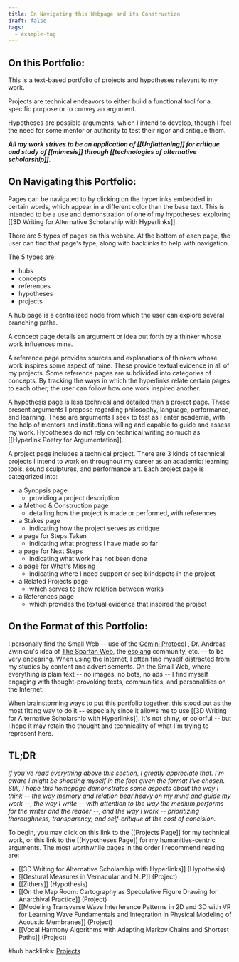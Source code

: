 ```yaml
---
title: On Navigating this Webpage and its Construction
draft: false
tags:
  - example-tag
---
```


## On this Portfolio:

This is a text-based portfolio of projects and hypotheses relevant to my work. 

Projects are technical endeavors to either build a functional tool for a specific purpose or to convey an argument. 

Hypotheses are possible arguments, which I intend to develop, though I feel the need for some mentor or authority to test their rigor and critique them.


***All my work strives to be an application of [[Unflattening]] for critique and study of [[mimesis]] through [[technologies of alternative scholarship]].***


## On Navigating this Portfolio:

Pages can be navigated to by clicking on the hyperlinks embedded in certain words, which appear in a different color than the base text. This is intended to be a use and demonstration of one of my hypotheses: exploring [[3D Writing for Alternative Scholarship with Hyperlinks]].

There are 5 types of pages on this website. At the bottom of each page, the user can find that page's type, along with backlinks to help with navigation.

The 5 types are:
- hubs
- concepts
- references
- hypotheses
- projects

A hub page is a centralized node from which the user can explore several branching paths.

A concept page details an argument or idea put forth by a thinker whose work influences mine.

A reference page provides sources and explanations of thinkers whose work inspires some aspect of mine. These provide textual evidence in all of my projects. Some reference pages are subdivided into categories of concepts. By tracking the ways in which the hyperlinks relate certain pages to each other, the user can follow how one work inspired another.

A hypothesis page is less technical and detailed than a project page. These present arguments I propose regarding philosophy, language, performance, and learning. These are arguments I seek to test as I enter academia, with the help of mentors and institutions willing and capable to guide and assess my work. Hypotheses do not rely on technical writing so much as [[Hyperlink Poetry for Argumentation]].

A project page includes a technical project. There are 3 kinds of technical projects I intend to work on throughout my career as an academic: learning tools, sound sculptures, and performance art. Each project page is categorized into:
- a Synopsis page 
	- providing a project description
- a Method & Construction page 
	- detailing how the project is made or performed, with references
- a Stakes page 
	- indicating how the project serves as critique
- a page for Steps Taken 
	- indicating what progress I have made so far
- a page for Next Steps
	- indicating what work has not been done
- a page for What's Missing
	- indicating where I need support or see blindspots in the project
- a Related Projects page
	- which serves to show relation between works
- a References page
	- which provides the textual evidence that inspired the project




## On the Format of this Portfolio:

I personally find the Small Web -- use of the [Gemini Protocol](https://yesterweb.org/community/gemini/) , Dr. Andreas Zwinkau's idea of [The Spartan Web](https://beza1e1.tuxen.de/spartan_web.html), the [esolang](https://catseye.tc) community, etc. -- to be very endearing. When using the Internet, I often find myself distracted from my studies by content and advertisements. On the Small Web, where everything is plain text -- no images, no bots, no ads -- I find myself engaging with thought-provoking texts, communities, and personalities on the Internet. 

When brainstorming ways to put this portfolio together, this stood out as the most fitting way to do it -- especially since it allows me to use [[3D Writing for Alternative Scholarship with Hyperlinks]]. It's not shiny, or colorful -- but I hope it may retain the thought and technicality of what I'm trying to represent here.


## TL;DR

*If you've read everything above this section, I greatly appreciate that. I'm aware I might be shooting myself in the foot given the format I've chosen. Still, I hope this homepage demonstrates some aspects about the way I think -- the way memory and relation bear heavy on my mind and guide my work --, the way I write -- with attention to the way the medium performs for the writer and the reader --, and the way I work -- prioritizing thoroughness, transparency, and self-critique at the cost of concision.*

To begin, you may click on this link to the [[Projects Page]] for my technical work, or this link to the [[Hypotheses Page]] for my humanities-centric arguments. The most worthwhile pages in the order I recommend reading are: 
- [[3D Writing for Alternative Scholarship with Hyperlinks]] (Hypothesis)
- [[Gestural Measures in Vernacular and NLP]] (Project)
- [[Zithers]] (Hypothesis)
- [[On the Map Room: Cartography as Speculative Figure Drawing for Anarchival Practice]] (Project)
- [[Modeling Transverse Wave Interference Patterns in 2D and 3D with VR for Learning Wave Fundamentals and Integration in Physical Modeling of Acoustic Membranes]] (Project)
- [[Vocal Harmony Algorithms with Adapting Markov Chains and Shortest Paths]] (Project)





#hub
backlinks: [Projects]([[content/index|index]]])